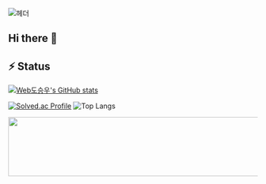 ![헤더](https://capsule-render.vercel.app/api?type=rect&height=300&color=gradient&text=저는%20매일%20성장하는%20개발자%20도승우%20입니&fontAlign=50&fontSize=40)
## Hi there 👋


## ⚡ Status

[![Web도승우's GitHub stats](https://github-readme-stats.vercel.app/api?username=MagongDo&show_icons=true&theme=dracula)](https://github.com/MagongDo/github-readme-stats)

[![Solved.ac Profile](http://mazassumnida.wtf/api/v2/generate_badge?boj=lpok2657)](https://solved.ac/lpok2657/)
![Top Langs](https://github-readme-stats.vercel.app/api/top-langs/?username=MagongDo&layout=compact&theme=tokyonight)



<a href="https://github.com/devxb/gitanimals">
  <img
    src="https://render.gitanimals.org/lines/MagongDo?pet-id=659033428834262742"
    width="600"
    height="120"
  />
</a>
<!--
<a href="https://github.com/devxb/gitanimals">
<img
  src="https://render.gitanimals.org/farms/MagongDo"
  width="600"
  height="300"
/>
</a>
-->
  
